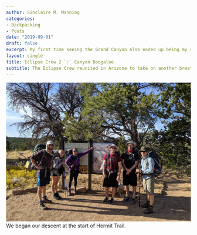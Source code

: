 ```yaml
---
author: Sinclaire M. Manning
categories:
- Backpacking
- Posts
date: "2019-09-01"
draft: false
excerpt: My first time seeing the Grand Canyon also ended up being my second 5-day backpacking trip.
layout: single
title: Eclipse Crew 2 `:` Canyon Boogaloo
subtitle: The Eclipse Crew reunited in Arizona to take on another breathtaking (and occasionally grueling) backpacking adventure, spending 5 days and 4 nights hiking down and out of the Grand Canyon.
---
```


![start](group_start.jpg)
We began our descent at the start of Hermit Trail. 